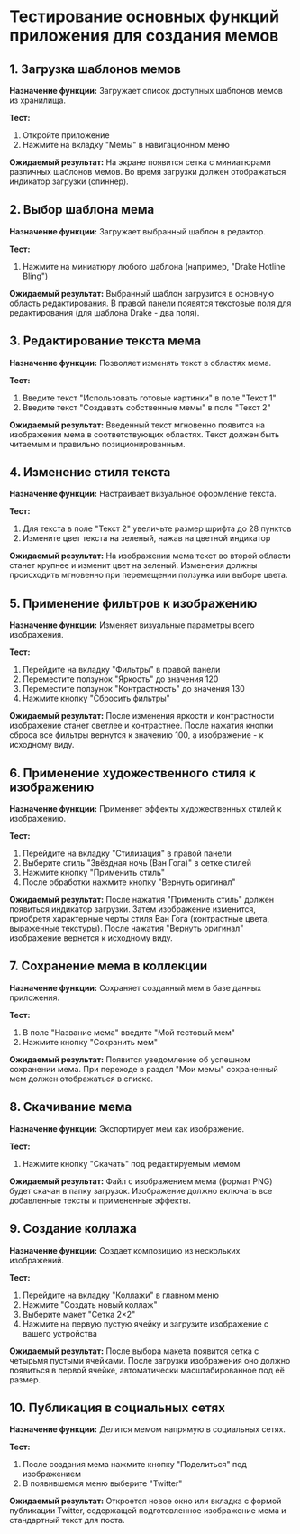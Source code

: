 # Тестирование основных функций приложения для создания мемов

## 1. Загрузка шаблонов мемов

**Назначение функции:** Загружает список доступных шаблонов мемов из хранилища.

**Тест:**
1. Откройте приложение
2. Нажмите на вкладку "Мемы" в навигационном меню

**Ожидаемый результат:** На экране появится сетка с миниатюрами различных шаблонов мемов. Во время загрузки должен отображаться индикатор загрузки (спиннер).

## 2. Выбор шаблона мема

**Назначение функции:** Загружает выбранный шаблон в редактор.

**Тест:**
1. Нажмите на миниатюру любого шаблона (например, "Drake Hotline Bling")

**Ожидаемый результат:** Выбранный шаблон загрузится в основную область редактирования. В правой панели появятся текстовые поля для редактирования (для шаблона Drake - два поля).

## 3. Редактирование текста мема

**Назначение функции:** Позволяет изменять текст в областях мема.

**Тест:**
1. Введите текст "Использовать готовые картинки" в поле "Текст 1"
2. Введите текст "Создавать собственные мемы" в поле "Текст 2"

**Ожидаемый результат:** Введенный текст мгновенно появится на изображении мема в соответствующих областях. Текст должен быть читаемым и правильно позиционированным.

## 4. Изменение стиля текста

**Назначение функции:** Настраивает визуальное оформление текста.

**Тест:**
1. Для текста в поле "Текст 2" увеличьте размер шрифта до 28 пунктов
2. Измените цвет текста на зеленый, нажав на цветной индикатор

**Ожидаемый результат:** На изображении мема текст во второй области станет крупнее и изменит цвет на зеленый. Изменения должны происходить мгновенно при перемещении ползунка или выборе цвета.

## 5. Применение фильтров к изображению

**Назначение функции:** Изменяет визуальные параметры всего изображения.

**Тест:**
1. Перейдите на вкладку "Фильтры" в правой панели
2. Переместите ползунок "Яркость" до значения 120
3. Переместите ползунок "Контрастность" до значения 130
4. Нажмите кнопку "Сбросить фильтры"

**Ожидаемый результат:** После изменения яркости и контрастности изображение станет светлее и контрастнее. После нажатия кнопки сброса все фильтры вернутся к значению 100, а изображение - к исходному виду.

## 6. Применение художественного стиля к изображению

**Назначение функции:** Применяет эффекты художественных стилей к изображению.

**Тест:**
1. Перейдите на вкладку "Стилизация" в правой панели
2. Выберите стиль "Звёздная ночь (Ван Гога)" в сетке стилей
3. Нажмите кнопку "Применить стиль"
4. После обработки нажмите кнопку "Вернуть оригинал"

**Ожидаемый результат:** После нажатия "Применить стиль" должен появиться индикатор загрузки. Затем изображение изменится, приобретя характерные черты стиля Ван Гога (контрастные цвета, выраженные текстуры). После нажатия "Вернуть оригинал" изображение вернется к исходному виду.

## 7. Сохранение мема в коллекции

**Назначение функции:** Сохраняет созданный мем в базе данных приложения.

**Тест:**
1. В поле "Название мема" введите "Мой тестовый мем"
2. Нажмите кнопку "Сохранить мем"

**Ожидаемый результат:** Появится уведомление об успешном сохранении мема. При переходе в раздел "Мои мемы" сохраненный мем должен отображаться в списке.

## 8. Скачивание мема

**Назначение функции:** Экспортирует мем как изображение.

**Тест:**
1. Нажмите кнопку "Скачать" под редактируемым мемом

**Ожидаемый результат:** Файл с изображением мема (формат PNG) будет скачан в папку загрузок. Изображение должно включать все добавленные тексты и примененные эффекты.

## 9. Создание коллажа

**Назначение функции:** Создает композицию из нескольких изображений.

**Тест:**
1. Перейдите на вкладку "Коллажи" в главном меню
2. Нажмите "Создать новый коллаж"
3. Выберите макет "Сетка 2×2"
4. Нажмите на первую пустую ячейку и загрузите изображение с вашего устройства

**Ожидаемый результат:** После выбора макета появится сетка с четырьмя пустыми ячейками. После загрузки изображения оно должно появиться в первой ячейке, автоматически масштабированное под её размер.

## 10. Публикация в социальных сетях

**Назначение функции:** Делится мемом напрямую в социальных сетях.

**Тест:**
1. После создания мема нажмите кнопку "Поделиться" под изображением
2. В появившемся меню выберите "Twitter"

**Ожидаемый результат:** Откроется новое окно или вкладка с формой публикации Twitter, содержащей подготовленное изображение мема и стандартный текст для поста.